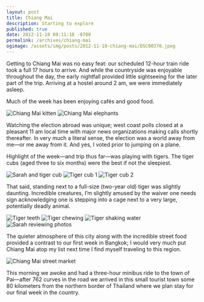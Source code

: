 ```yaml
---
layout: post
title: Chiang Mai
description: Starting to explore
published: true
date: 2012-11-10 09:11:18 -0700
permalink: /archives/chiang-mai
ogimage: /assets/img/posts/2012-11-10-chiang-mai/DSC00370.jpeg
---
```

Getting to Chiang Mai was no easy feat: our scheduled 12-hour train ride took a full 17 hours to arrive. And while the countryside was enjoyable throughout the day, the early nightfall provided little sightseeing for the later part of the trip. Arriving at a hostel around 2 am, we were immediately asleep.

Much of the week has been enjoying cafés and good food.

![Chiang Mai kitten][1]
![Chiang Mai elephants][2]

Watching the election abroad was unique; west coast polls closed at a pleasant 11 am local time with major news organizations making calls shortly thereafter. In very much a literal sense, the election was a world away from me—or me away from it. And yes, I voted prior to jumping on a plane.

Highlight of the week—and trip thus far—was playing with tigers. The tiger cubs (aged three to six months) were the best if not the sleepiest.

![Sarah and tiger cub][3]
![Tiger cub 1][4]
![Tiger cub 2][5]

That said, standing next to a full-size (two-year old) tiger was slightly daunting. Incredible creatures, I’m slightly amused by the waiver one needs sign acknowledging one is stepping into a cage next to a very large, potentially deadly animal.

![Tiger teeth][6]
![Tiger chewing][7]
![Tiger shaking water][8]
![Sarah reviewing photos][9]

The quieter atmosphere of this city along with the incredible street food provided a contrast to our first week in Bangkok; I would very much put Chiang Mai atop my list next time I find myself traveling to this region.

![Chiang Mai street market][10]

This morning we awoke and had a three-hour minibus ride to the town of Pai—after 762 curves in the road we arrived in this small tourist town some 80 kilometers from the northern border of Thailand where we plan stay for our final week in the country.

[1]: /assets/img/posts/2012-11-10-chiang-mai/DSC00295.jpeg
[2]: /assets/img/posts/2012-11-10-chiang-mai/DSC00317.jpeg
[3]: /assets/img/posts/2012-11-10-chiang-mai/DSC00362.jpeg
[4]: /assets/img/posts/2012-11-10-chiang-mai/DSC00370.jpeg
[5]: /assets/img/posts/2012-11-10-chiang-mai/DSC00447.jpeg
[6]: /assets/img/posts/2012-11-10-chiang-mai/DSC00609.jpeg
[7]: /assets/img/posts/2012-11-10-chiang-mai/DSC00610.jpeg
[8]: /assets/img/posts/2012-11-10-chiang-mai/DSC00616.jpeg
[9]: /assets/img/posts/2012-11-10-chiang-mai/DSC00620.jpeg
[10]: /assets/img/posts/2012-11-10-chiang-mai/DSC00622.jpeg
